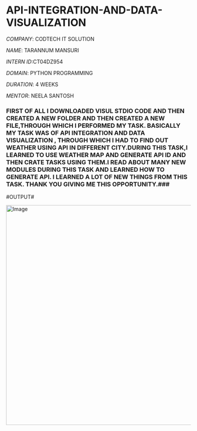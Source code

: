 # API-INTEGRATION-AND-DATA-VISUALIZATION

*COMPANY*: CODTECH IT SOLUTION

*NAME*: TARANNUM MANSURI

*INTERN ID*:CT04DZ954

*DOMAIN*: PYTHON PROGRAMMING

*DURATION*: 4 WEEKS 

*MENTOR*: NEELA SANTOSH

### FIRST OF ALL I DOWNLOADED VISUL STDIO CODE AND THEN CREATED A NEW FOLDER AND THEN CREATED A NEW FILE,THROUGH WHICH I PERFORMED MY TASK. BASICALLY MY TASK WAS OF API INTEGRATION AND DATA VISUALIZATION , THROUGH WHICH I HAD TO FIND OUT WEATHER USING API IN DIFFERENT CITY.DURING THIS TASK,I LEARNED TO USE WEATHER MAP AND GENERATE API ID AND THEN CRATE TASKS USING THEM.I READ ABOUT MANY NEW MODULES DURING THIS TASK AND LEARNED HOW TO GENERATE API. I LEARNED A LOT OF NEW THINGS FROM THIS TASK. THANK YOU GIVING ME THIS OPPORTUNITY.###


#OUTPUT#


<img width="1400" height="600" alt="Image" src="https://github.com/user-attachments/assets/3e7453b4-3b1c-452e-8d08-cd3b50c9053a" />
